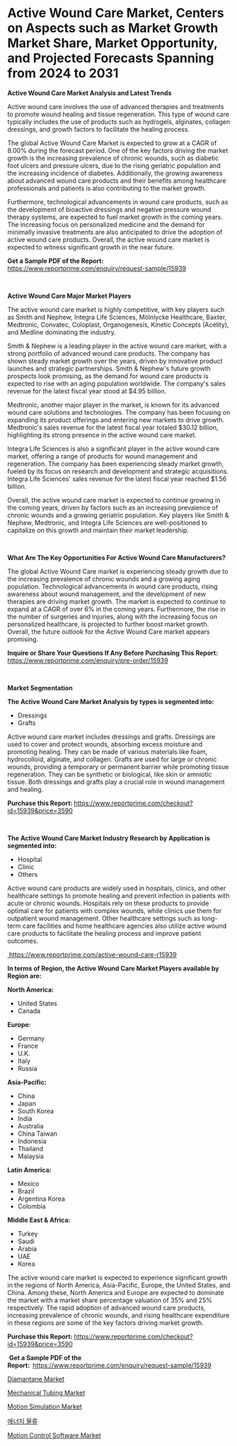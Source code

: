 <p><h1>Active Wound Care Market, Centers on Aspects such as Market Growth Market Share, Market Opportunity, and Projected Forecasts Spanning from 2024 to 2031</h1></p><p><strong>Active Wound Care Market Analysis and Latest Trends</strong></p>
<p><p>Active wound care involves the use of advanced therapies and treatments to promote wound healing and tissue regeneration. This type of wound care typically includes the use of products such as hydrogels, alginates, collagen dressings, and growth factors to facilitate the healing process.</p><p>The global Active Wound Care Market is expected to grow at a CAGR of 8.00% during the forecast period. One of the key factors driving the market growth is the increasing prevalence of chronic wounds, such as diabetic foot ulcers and pressure ulcers, due to the rising geriatric population and the increasing incidence of diabetes. Additionally, the growing awareness about advanced wound care products and their benefits among healthcare professionals and patients is also contributing to the market growth.</p><p>Furthermore, technological advancements in wound care products, such as the development of bioactive dressings and negative pressure wound therapy systems, are expected to fuel market growth in the coming years. The increasing focus on personalized medicine and the demand for minimally invasive treatments are also anticipated to drive the adoption of active wound care products. Overall, the active wound care market is expected to witness significant growth in the near future.</p></p>
<p><strong>Get a Sample PDF of the Report:&nbsp;</strong> <a href="https://www.reportprime.com/enquiry/request-sample/15939">https://www.reportprime.com/enquiry/request-sample/15939</a></p>
<p>&nbsp;</p>
<p><strong>Active Wound Care Major Market Players</strong></p>
<p><p>The active wound care market is highly competitive, with key players such as Smith and Nephew, Integra Life Sciences, Mölnlycke Healthcare, Baxter, Medtronic, Convatec, Coloplast, Organogenesis, Kinetic Concepts (Acelity), and Medline dominating the industry.</p><p>Smith & Nephew is a leading player in the active wound care market, with a strong portfolio of advanced wound care products. The company has shown steady market growth over the years, driven by innovative product launches and strategic partnerships. Smith & Nephew's future growth prospects look promising, as the demand for wound care products is expected to rise with an aging population worldwide. The company's sales revenue for the latest fiscal year stood at $4.95 billion.</p><p>Medtronic, another major player in the market, is known for its advanced wound care solutions and technologies. The company has been focusing on expanding its product offerings and entering new markets to drive growth. Medtronic's sales revenue for the latest fiscal year totaled $30.12 billion, highlighting its strong presence in the active wound care market.</p><p>Integra Life Sciences is also a significant player in the active wound care market, offering a range of products for wound management and regeneration. The company has been experiencing steady market growth, fueled by its focus on research and development and strategic acquisitions. Integra Life Sciences' sales revenue for the latest fiscal year reached $1.56 billion.</p><p>Overall, the active wound care market is expected to continue growing in the coming years, driven by factors such as an increasing prevalence of chronic wounds and a growing geriatric population. Key players like Smith & Nephew, Medtronic, and Integra Life Sciences are well-positioned to capitalize on this growth and maintain their market leadership.</p></p>
<p>&nbsp;</p>
<p><strong>What Are The Key Opportunities For Active Wound Care Manufacturers?</strong></p>
<p><p>The global Active Wound Care market is experiencing steady growth due to the increasing prevalence of chronic wounds and a growing aging population. Technological advancements in wound care products, rising awareness about wound management, and the development of new therapies are driving market growth. The market is expected to continue to expand at a CAGR of over 6% in the coming years. Furthermore, the rise in the number of surgeries and injuries, along with the increasing focus on personalized healthcare, is projected to further boost market growth. Overall, the future outlook for the Active Wound Care market appears promising.</p></p>
<p><strong>Inquire or Share Your Questions If Any Before Purchasing This Report:</strong> <a href="https://www.reportprime.com/enquiry/pre-order/15939">https://www.reportprime.com/enquiry/pre-order/15939</a></p>
<p>&nbsp;</p>
<p><strong>Market Segmentation</strong></p>
<p><strong>The Active Wound Care Market Analysis by types is segmented into:</strong></p>
<p><ul><li>Dressings</li><li>Grafts</li></ul></p>
<p><p>Active wound care market includes dressings and grafts. Dressings are used to cover and protect wounds, absorbing excess moisture and promoting healing. They can be made of various materials like foam, hydrocolloid, alginate, and collagen. Grafts are used for large or chronic wounds, providing a temporary or permanent barrier while promoting tissue regeneration. They can be synthetic or biological, like skin or amniotic tissue. Both dressings and grafts play a crucial role in wound management and healing.</p></p>
<p><strong>Purchase this Report:&nbsp;</strong><a href="https://www.reportprime.com/checkout?id=15939&price=3590">https://www.reportprime.com/checkout?id=15939&price=3590</a></p>
<p>&nbsp;</p>
<p><strong>The Active Wound Care Market Industry Research by Application is segmented into:</strong></p>
<p><ul><li>Hospital</li><li>Clinic</li><li>Others</li></ul></p>
<p><p>Active wound care products are widely used in hospitals, clinics, and other healthcare settings to promote healing and prevent infection in patients with acute or chronic wounds. Hospitals rely on these products to provide optimal care for patients with complex wounds, while clinics use them for outpatient wound management. Other healthcare settings such as long-term care facilities and home healthcare agencies also utilize active wound care products to facilitate the healing process and improve patient outcomes.</p></p>
<p><a href="https://www.reportprime.com/active-wound-care-r15939">&nbsp;https://www.reportprime.com/active-wound-care-r15939</a></p>
<p><strong>In terms of Region, the Active Wound Care Market Players available by Region are:</strong></p>
<p>
    <p> <strong> North America: </strong>
        <ul>
            <li>United States</li>
            <li>Canada</li>
        </ul>
        </p> 
    <p> <strong> Europe: </strong>
        <ul>
            <li>Germany</li>
            <li>France</li>
            <li>U.K.</li>
            <li>Italy</li>
            <li>Russia</li>
        </ul>
        </p> 
    <p> <strong> Asia-Pacific: </strong>
        <ul>
            <li>China</li>
            <li>Japan</li>
            <li>South Korea</li>
            <li>India</li>
            <li>Australia</li>
            <li>China Taiwan</li>
            <li>Indonesia</li>
            <li>Thailand</li>
            <li>Malaysia</li>
        </ul>
        </p> 
    <p> <strong> Latin America: </strong>
        <ul>
            <li>Mexico</li>
            <li>Brazil</li>
            <li>Argentina Korea</li>
            <li>Colombia</li>
        </ul>
        </p> 
    <p> <strong> Middle East & Africa: </strong>
        <ul>
            <li>Turkey</li>
            <li>Saudi</li>
            <li>Arabia</li>
            <li>UAE</li>
            <li>Korea</li>
        </ul>
    </p>
    </p>
<p><p>The active wound care market is expected to experience significant growth in the regions of North America, Asia-Pacific, Europe, the United States, and China. Among these, North America and Europe are expected to dominate the market with a market share percentage valuation of 35% and 25% respectively. The rapid adoption of advanced wound care products, increasing prevalence of chronic wounds, and rising healthcare expenditure in these regions are some of the key factors driving market growth.</p></p>
<p><strong>Purchase this Report: </strong><a href="https://www.reportprime.com/checkout?id=15939&price=3590">https://www.reportprime.com/checkout?id=15939&price=3590</a></p>
<p>&nbsp;<strong>Get a Sample PDF of the Report:&nbsp;&nbsp;</strong><a href="https://www.reportprime.com/enquiry/request-sample/15939">https://www.reportprime.com/enquiry/request-sample/15939</a></p>
<p><strong></strong></p>
<p><p><a href="https://issuu.com/reportprime-2/docs/diamantane-market-size-2030.pptx">Diamantane Market</a></p><p><a href="https://issuu.com/reportprime-2/docs/mechanical-tubing-market-size-2030.pptx">Mechanical Tubing Market</a></p><p><a href="https://github.com/timeliteaut/Market-Research-Report-List-2/blob/main/motion-simulation-market.md">Motion Simulation Market</a></p><p><a href="https://github.com/Tristiarton768456/Market-Research-Report-List-1/blob/main/946172723801.md">에너지 물류</a></p><p><a href="https://github.com/bobicer/Market-Research-Report-List-2/blob/main/motion-control-software-market.md">Motion Control Software Market</a></p></p>